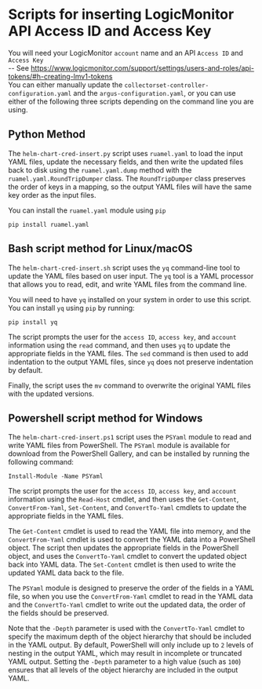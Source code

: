 # Scripts for inserting LogicMonitor API Access ID and Access Key
You will  need your LogicMonitor `account` name and an API `Access ID` and `Access Key` <br>
-- See https://www.logicmonitor.com/support/settings/users-and-roles/api-tokens/#h-creating-lmv1-tokens <br>
You can either manually update the `collectorset-controller-configuration.yaml` and the `argus-configuration.yaml`, or you can use either of the following three scripts depending on the command line you are using.

## Python Method
The `helm-chart-cred-insert.py` script uses `ruamel.yaml` to load the input YAML files, update the necessary fields, and then write the updated files back to disk using the `ruamel.yaml.dump` method with the `ruamel.yaml.RoundTripDumper` class. The `RoundTripDumper` class preserves the order of keys in a mapping, so the output YAML files will have the same key order as the input files.

You can install the `ruamel.yaml` module using `pip`
```
pip install ruamel.yaml
```
## Bash script method for Linux/macOS
The `helm-chart-cred-insert.sh` script uses the `yq` command-line tool to update the YAML files based on user input. The `yq` tool is a YAML processor that allows you to read, edit, and write YAML files from the command line.

You will need to have `yq` installed on your system in order to use this script. You can install `yq` using `pip` by running:
```
pip install yq
```
The script prompts the user for the `access ID`, `access key`, and `account` information using the `read` command, and then uses `yq` to update the appropriate fields in the YAML files. The `sed` command is then used to add indentation to the output YAML files, since `yq` does not preserve indentation by default.

Finally, the script uses the `mv` command to overwrite the original YAML files with the updated versions.

## Powershell script method for Windows
The `helm-chart-cred-insert.ps1` script uses the `PSYaml` module to read and write YAML files from PowerShell. The `PSYaml` module is available for download from the PowerShell Gallery, and can be installed by running the following command:
```
Install-Module -Name PSYaml
```
The script prompts the user for the `access ID`, `access key`, and `account` information using the `Read-Host` cmdlet, and then uses the `Get-Content`, `ConvertFrom-Yaml`, `Set-Content`, and `ConvertTo-Yaml` cmdlets to update the appropriate fields in the YAML files.

The `Get-Content` cmdlet is used to read the YAML file into memory, and the `ConvertFrom-Yaml` cmdlet is used to convert the YAML data into a PowerShell object. The script then updates the appropriate fields in the PowerShell object, and uses the `ConvertTo-Yaml` cmdlet to convert the updated object back into YAML data. The `Set-Content` cmdlet is then used to write the updated YAML data back to the file.

The `PSYaml` module is designed to preserve the order of the fields in a YAML file, so when you use the `ConvertFrom-Yaml` cmdlet to read in the YAML data and the `ConvertTo-Yaml` cmdlet to write out the updated data, the order of the fields should be preserved.

Note that the `-Depth` parameter is used with the `ConvertTo-Yaml` cmdlet to specify the maximum depth of the object hierarchy that should be included in the YAML output. By default, PowerShell will only include up to `2` levels of nesting in the output YAML, which may result in incomplete or truncated YAML output. Setting the `-Depth` parameter to a high value (such as `100`) ensures that all levels of the object hierarchy are included in the output YAML.
